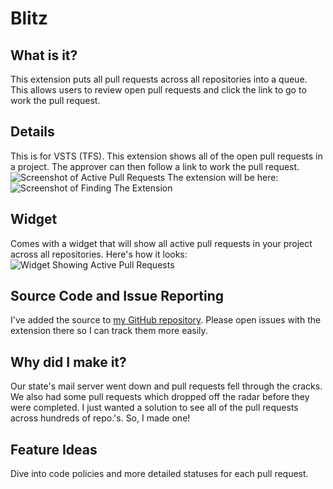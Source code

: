# Blitz
## What is it?
This extension puts all pull requests across all repositories into a queue. This allows users to review open pull requests and click the link to go to work the pull request.

## Details
This is for VSTS (TFS). This extension shows all of the open pull requests in a project. The approver can then follow a link to work the pull request.
![Screenshot of Active Pull Requests](https://sierpinski.gallery.vsassets.io/_apis/public/gallery/publisher/sierpinski/extension/blitz-allpulls-extension/0.9.3/assetbyname/Microsoft.VisualStudio.Services.Screenshots.1 "Screenshot/Active Pull Requests")
The extension will be here:
![Screenshot of Finding The Extension](https://sierpinski.gallery.vsassets.io/_apis/public/gallery/publisher/sierpinski/extension/blitz-allpulls-extension/0.9.3/assetbyname/Microsoft.VisualStudio.Services.Screenshots.2 "Finding the Extension")

## Widget
Comes with a widget that will show all active pull requests in your project across all repositories. Here's how it looks:
![Widget Showing Active Pull Requests](https://sierpinski.gallery.vsassets.io/_apis/public/gallery/publisher/sierpinski/extension/blitz-allpulls-extension/0.9.3/assetbyname/Microsoft.VisualStudio.Services.Screenshots.3 "Active Pull Requests Widget")

## Source Code and Issue Reporting
I've added the source to [my GitHub repository](https://github.com/sierpinski/Blitz). Please open issues with the extension there so I can track them more easily.

## Why did I make it?
Our state's mail server went down and pull requests fell through the cracks. We also had some pull requests which dropped off the radar before they were completed. I just wanted a solution to see all of the pull requests across hundreds of repo.'s. So, I made one!

## Feature Ideas
Dive into code policies and more detailed statuses for each pull request.
